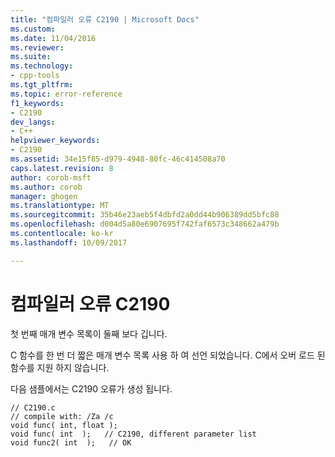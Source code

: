 ```yaml
---
title: "컴파일러 오류 C2190 | Microsoft Docs"
ms.custom: 
ms.date: 11/04/2016
ms.reviewer: 
ms.suite: 
ms.technology:
- cpp-tools
ms.tgt_pltfrm: 
ms.topic: error-reference
f1_keywords:
- C2190
dev_langs:
- C++
helpviewer_keywords:
- C2190
ms.assetid: 34e15f85-d979-4948-80fc-46c414508a70
caps.latest.revision: 8
author: corob-msft
ms.author: corob
manager: ghogen
ms.translationtype: MT
ms.sourcegitcommit: 35b46e23aeb5f4dbfd2a0dd44b906389dd5bfc88
ms.openlocfilehash: d004d5a80e6907695f742faf6573c348662a479b
ms.contentlocale: ko-kr
ms.lasthandoff: 10/09/2017

---
```

# <a name="compiler-error-c2190"></a>컴파일러 오류 C2190
첫 번째 매개 변수 목록이 둘째 보다 깁니다.  
  
 C 함수를 한 번 더 짧은 매개 변수 목록 사용 하 여 선언 되었습니다. C에서 오버 로드 된 함수를 지원 하지 않습니다.  
  
 다음 샘플에서는 C2190 오류가 생성 됩니다.  
  
```  
// C2190.c  
// compile with: /Za /c  
void func( int, float );  
void func( int  );   // C2190, different parameter list  
void func2( int  );   // OK  
```
